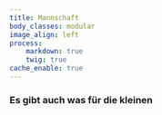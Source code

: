 ```yaml
---
title: Mannschaft
body_classes: modular
image_align: left
process:
    markdown: true
    twig: true
cache_enable: true
---
```


### Es gibt auch was für die kleinen


<div>
</div>